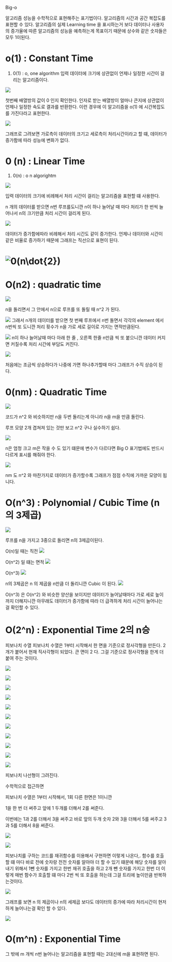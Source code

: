 Big-o

알고리즘 성능을 수학적으로 표현해주는 표기법이다.
알고리즘의 시간과 공간 복잡도를 표현할 수 있다.
알고리즘의 실제 Learning time 을 표시하는거 보다 데이터나 사용자의 증가율에 따른 알고리즘의 성능을 예측하는게 목표이기 때문에 상수와 같은 숫자들은 모두 1이된다.


# o(1) : Constant Time 
1. 0(1) : o, one algorithm
입력 데이터에 크기에 상관없이 언제나 일정한 시간이 걸리는 알고리즘이다.

![](https://images.velog.io/images/matt85kim53/post/4edaaeb1-56a5-4618-8a0e-efab41b94403/image.png)

첫번째 배열방의 값이 0 인지 확인한다.
인자로 받는 배열방이 얼마나 큰지에 상관없이 언제나 일정한 속도로 결과를 반환한다.
이런 경우에 이 알고리즘을 o(1) 에 시간복잡도를 가진다라고 표현한다.

![](https://images.velog.io/images/matt85kim53/post/101e726a-5b09-4e61-b5f4-2c64bf4b483d/image.png)

그래프로 그려보면
가로측이 데이터의 크기고
세로측이 처리시간이라고 할 떄,
데이터가 증가함에 따라 성능에 변화가 없다.

# 0 (n) : Linear Time 
1. 0(n) : o n algorightm

![](https://images.velog.io/images/matt85kim53/post/b10edc33-8584-4c1a-9330-af2219b497f4/image.png)

입력 데이터의 크기에 비례해서 처리 시간이 걸리는 알고리즘을 표현할 떄 사용한다. 

n 개의 데이터를 받으면 n번 루프를도니깐 
n이 하나 늘어날 때 마다 처리가 한 번씩 늘어나서 n의 크기만큼 처리 시간이 걸리게 된다. 

![](https://images.velog.io/images/matt85kim53/post/c7cb8c73-b796-450d-bece-138cceaeffb7/image.png)

데이터가 증가함에따라 비례해서 처리 시간도 같이 증가한다.
언제나 데이터와 시간이 같은 비율로 증가하기 때문에 그래프는 직선으로 표현이 된다.

# <img src="https://latex.codecogs.com/svg.image?0(n\dot{2})" title="0(n\dot{2})" />


# O(n2) : quadratic time 
![](https://images.velog.io/images/matt85kim53/post/c5ff79a8-3d94-4bee-a50d-6319eb1f1cc7/image.png)

n을 돌리면서 그 안에서 n으로 루프를 또 돌릴 때 n^2 가 된다.



![](https://images.velog.io/images/matt85kim53/post/d590ca55-8a1d-4da2-8ca4-d85ae2b3ab9d/image.png)
그래서 n개의 데이터를 받으면  첫 번째 루프에서 n번 돌면서 각각의 element 에서 n번씩 또 도니깐 처리 횟수가 n을 가로 세로 길이로 가지는 면적만큼된다. 

![](https://images.velog.io/images/matt85kim53/post/c64a1be0-7011-4689-98af-d142db4e1750/image.png)
n이 하나 늘어날때 마다 아래 한 줄 , 오른쪽 한줄 n만큼 씩 또 붙으니깐 데이터 커지면 커질수록 처리 시간에 부담도 커진다. 


![](https://images.velog.io/images/matt85kim53/post/ce0f3118-4895-49e4-af59-1fe85b2f6399/image.png)

처음에는 조금씩 상승하다가 나중에 가면 하나추가할때 마다 그래프가 수직 상승이 된다. 



# 0(nm) : Quadratic Time 

![](https://images.velog.io/images/matt85kim53/post/2c20710c-8b40-4a26-be45-4c05aa64304a/image.png)

코드가 n^2 와 비슷하지만 n을 두번 돌리는게 아니라 n을 m을 만큼 돌린다. 

루프 모양 2개 겹쳐져 있는 것만 보고 n^2 구나 실수하기 쉽다. 

![](https://images.velog.io/images/matt85kim53/post/34a27c14-e0bb-46fe-9032-e53d12e24820/image.png)

n은 엄청 크고 m은 작을 수 도 있기 떄문에 변수가 다르다면 
Big O 표기법에도 반드시 다르게 표시를 해줘야 한다. 

![](https://images.velog.io/images/matt85kim53/post/4a94a7cc-c7d7-40cd-bc45-d7a10d679537/image.png)

nm 도 n^2 와 마찬가지로 데이터가 증가할수록 그래프가 점점 수직에 가까운 모양이 됩니다.


# O(n^3) : Polynomial / Cubic Time  (n의 3제곱)

![](https://images.velog.io/images/matt85kim53/post/7883dcd3-5e72-4e9b-8273-115e803fe007/image.png)

루프를 n을 가지고 3중으로 돌리면 n의 3제곱이된다. 

O(n)일 때는 직전
![](https://images.velog.io/images/matt85kim53/post/8dab29b7-bfcd-46a1-a4a2-9ac3495f62bf/image.png)

O(n^2) 일 떄는 면적
![](https://images.velog.io/images/matt85kim53/post/ba11ec11-9730-4720-855c-49e589ce9431/image.png)


O(n^3) 
![](https://images.velog.io/images/matt85kim53/post/4b6e0560-172d-4141-9ca9-3e74691ed26c/image.png)

n의 3제곱은 n 의 제곱을 n만큼 더 돌리니깐 Cubic 이 된다. 
![](https://images.velog.io/images/matt85kim53/post/0fd65ef5-d142-4d81-9c34-ec3b93dafe80/image.png)

O(n^3) 은 O(n^2) 와 비슷한 양산을 보이지만 데이터가 늘어날때마다 가로 세로 높이 까지 더해지니깐 아무래도 데이터가 증가함에 따라 더 급격하게 처리 시간이 늘어나는 걸 확인할 수 있다. 


# O(2^n) : Exponential Time 2의 n승


피보나치 수열 
피보나치 수열은  1부터 시작해서 한 면을 기준으로 정사각형을 만든다. 
2개가 붙어서 현재 직사각형이 되었다. 큰 면이 2 다. 그걸 기준으로 정사각형을 한게 더 붙여 주는 것이다. 




![](https://images.velog.io/images/matt85kim53/post/c3c1b8cb-d6b5-4c16-8c65-11c24c32feaf/image.png)

![](https://images.velog.io/images/matt85kim53/post/6ade1ddb-32ca-4f2d-81cb-817bf036903c/image.png)

![](https://images.velog.io/images/matt85kim53/post/eef234f5-0237-4daa-b47f-86354fbcef7e/image.png)

![](https://images.velog.io/images/matt85kim53/post/a6e96c20-44f8-409f-815c-b0e5931f9f49/image.png)

![](https://images.velog.io/images/matt85kim53/post/4c85a4c3-8850-4fa2-ba21-036437ece53c/image.png)

![](https://images.velog.io/images/matt85kim53/post/67bf66fc-eee1-4880-a384-5a2aeb52b8ae/image.png)

![](https://images.velog.io/images/matt85kim53/post/c5fe551a-365c-4537-a4ef-0ad0edcdcb7a/image.png)


![](https://images.velog.io/images/matt85kim53/post/e6c9ff33-dd0d-455d-b550-60aecea21715/image.png)

![](https://images.velog.io/images/matt85kim53/post/a2754651-c11e-407c-a0ae-cd0e7b21c02b/image.png)

![](https://images.velog.io/images/matt85kim53/post/3e9fd741-9618-4234-acad-02674e85f8eb/image.png)



![](https://images.velog.io/images/matt85kim53/post/62dbdc44-959f-4672-8895-cf06e9e2cc89/image.png)

피보나치 나선형이 그려진다. 

수학적으로 접근하면

피보나치 수열은 1부터 시작해서, 1회 다른 한면은 1이니깐 

1을 한 번 더 써주고 앞에 1 두개를 더해서 2를 써준다. 

이번에는 1과 2를 더해서 3을 써주고 바로 앞의 두개 숫자 2와 3을 더해서 5를 써주고  3과 5를 더해서 8을 써준다. 

![](https://images.velog.io/images/matt85kim53/post/4b0b06f1-db6f-4482-ac5f-de7fabdc98f1/image.png)

![](https://images.velog.io/images/matt85kim53/post/515114d4-9526-4fbb-b7db-3c401403091f/image.png)

피보나치를 구하는 코드를 재귀함수를 이용해서 구현하면 이렇게 나온다,. 
함수를 호출 할 떄 마다 바로 전에 숫자랑 전전 숫자를 알아야 더 할 수 있기 떄문에 해당 숫자를 알아내기 위해서 1뺀 숫자를 가지고 한번 재귀 호출을 하고 
2개 뺀 숫자를 가지고 한번 더 이렇게 매번 함수가 호출할 떄 마다 2번 씩 또 호출을 하는데 그걸 트리에 높이만큼 반복하는것이다. 


![](https://images.velog.io/images/matt85kim53/post/ebef5a5d-c118-4b04-912b-e8883337d9b0/image.png)


그래프를 보면  n 의 제곱이나 n의 세제곱 보다도 데이터의 증가에 따라 처리시간이 현저하게 늘어나는걸 확인 할 수 있다. 


![](https://images.velog.io/images/matt85kim53/post/bf303459-2137-4d83-9d90-74c568ea8a6c/image.png)



# O(m^n) : Exponential Time

그 밖에 m 개씩 n번 늘어나는 알고리즘을 표현할 때는 2대신에 m을 표현하면 된다. 
